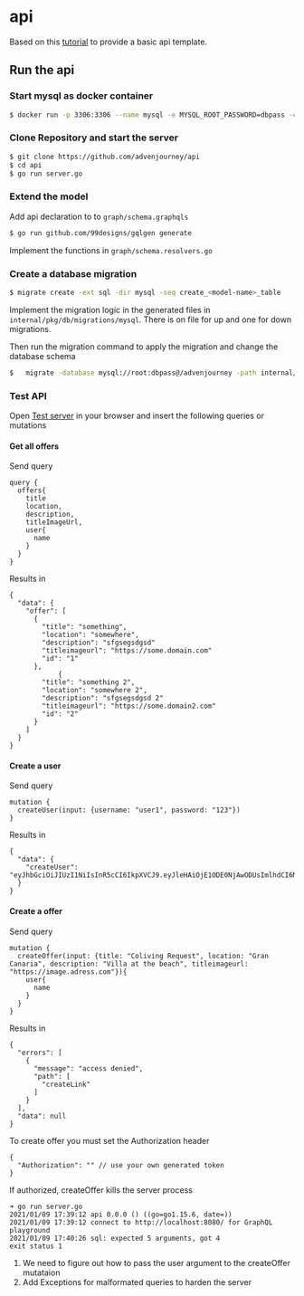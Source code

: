 # api

Based on this [tutorial](https://www.howtographql.com/graphql-go/1-getting-started/) to provide a basic api template.

## Run the api

### Start mysql as docker container
```bash
$ docker run -p 3306:3306 --name mysql -e MYSQL_ROOT_PASSWORD=dbpass -e MYSQL_DATABASE=advenjourney -d mysql:latest
```

### Clone Repository and start the server
```bash
$ git clone https://github.com/advenjourney/api
$ cd api
$ go run server.go
```

### Extend the model

Add api declaration to to `graph/schema.graphqls`
```bash
$ go run github.com/99designs/gqlgen generate
```
Implement the functions in `graph/schema.resolvers.go`

### Create a database migration

```bash
$ migrate create -ext sql -dir mysql -seq create_<model-name>_table
```

Implement the migration logic in the generated files in `internal/pkg/db/migrations/mysql`. There is on file for up and one for down migrations.

Then run the migration command to apply the migration and change the database schema

```bash
$   migrate -database mysql://root:dbpass@/advenjourney -path internal/pkg/db/migrations/mysql up

```

### Test API

Open [Test server](http://http://localhost:8080) in your browser and insert the following queries or mutations

#### Get all offers

Send query
```
query {
  offers{
    title
    location,
    description,
    titleImageUrl,
    user{
      name
    }
  }
}
```

Results in
```
{
  "data": {
    "offer": [
      {
        "title": "something",
        "location": "somewhere",
        "description": "sfgsegsdgsd"
        "titleimageurl": "https://some.domain.com"
        "id": "1"
      },
            {
        "title": "something 2",
        "location": "somewhere 2",
        "description": "sfgsegsdgsd 2"
        "titleimageurl": "https://some.domain2.com"
        "id": "2"
      }
    ]
  }
}
```

#### Create a user

Send query
```
mutation {
  createUser(input: {username: "user1", password: "123"})
}
```

Results in
```
{
  "data": {
    "createUser": "eyJhbGciOiJIUzI1NiIsInR5cCI6IkpXVCJ9.eyJleHAiOjE1ODE0NjAwODUsImlhdCI6MTU4MTQ1OTc4NX0.rYLOM123kSulGjvK5VP8c7S0kgk03WweS2VJUUbAgNA"
  }
}
```

#### Create a offer

Send query
```
mutation {
  createOffer(input: {title: "Coliving Request", location: "Gran Canaria", description: "Villa at the beach", titleimageurl: "https://image.adress.com"}){
    user{
      name
    }
  }
}
```

Results in
```
{
  "errors": [
    {
      "message": "access denied",
      "path": [
        "createLink"
      ]
    }
  ],
  "data": null
}
```

To create offer you must set the Authorization header
```
{
  "Authorization": "" // use your own generated token
}
```
If authorized, createOffer kills the server process
```
➜ go run server.go
2021/01/09 17:39:12 api 0.0.0 () ((go=go1.15.6, date=))
2021/01/09 17:39:12 connect to http://localhost:8080/ for GraphQL playground
2021/01/09 17:40:26 sql: expected 5 arguments, got 4
exit status 1
```
1. We need to figure out how to pass the user argument to the createOffer mutataion
2. Add Exceptions for malformated queries to harden the server
